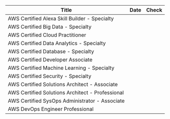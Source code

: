 |Title|Date|Check|
|-----|-----|-----|
|AWS Certified Alexa Skill Builder - Specialty|||
|AWS Certified Big Data - Specialty|||
|AWS Certified Cloud Practitioner|||
|AWS Certified Data Analytics - Specialty|||
|AWS Certified Database - Specialty|||
|AWS Certified Developer Associate|||
|AWS Certified Machine Learning - Specialty|||
|AWS Certified Security - Specialty|||
|AWS Certified Solutions Architect - Associate |||
|AWS Certified Solutions Architect - Professional|||
|AWS Certified SysOps Administrator - Associate|||
|AWS DevOps Engineer Professional|||
